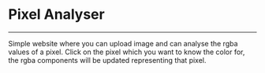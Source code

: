 # Pixel Analyser
---

Simple website where you can upload image and can analyse the rgba values of a pixel. Click on the pixel which you want to know the color for, the rgba components will be updated representing that pixel. 

